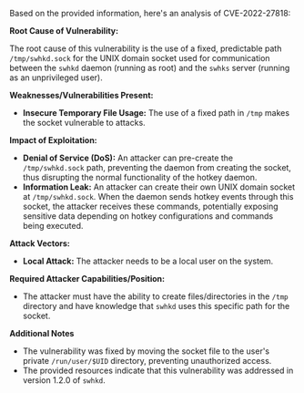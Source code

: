 Based on the provided information, here's an analysis of CVE-2022-27818:

**Root Cause of Vulnerability:**

The root cause of this vulnerability is the use of a fixed, predictable path `/tmp/swhkd.sock` for the UNIX domain socket used for communication between the `swhkd` daemon (running as root) and the `swhks` server (running as an unprivileged user).

**Weaknesses/Vulnerabilities Present:**

-   **Insecure Temporary File Usage:** The use of a fixed path in `/tmp` makes the socket vulnerable to attacks.

**Impact of Exploitation:**

-   **Denial of Service (DoS):** An attacker can pre-create the `/tmp/swhkd.sock` path, preventing the daemon from creating the socket, thus disrupting the normal functionality of the hotkey daemon.
-  **Information Leak:** An attacker can create their own UNIX domain socket at `/tmp/swhkd.sock`. When the daemon sends hotkey events through this socket, the attacker receives these commands, potentially exposing sensitive data depending on hotkey configurations and commands being executed.

**Attack Vectors:**

-   **Local Attack:** The attacker needs to be a local user on the system.

**Required Attacker Capabilities/Position:**

-   The attacker must have the ability to create files/directories in the `/tmp` directory and have knowledge that `swhkd` uses this specific path for the socket.

**Additional Notes**
*   The vulnerability was fixed by moving the socket file to the user's private `/run/user/$UID` directory, preventing unauthorized access.
* The provided resources indicate that this vulnerability was addressed in version 1.2.0 of `swhkd`.